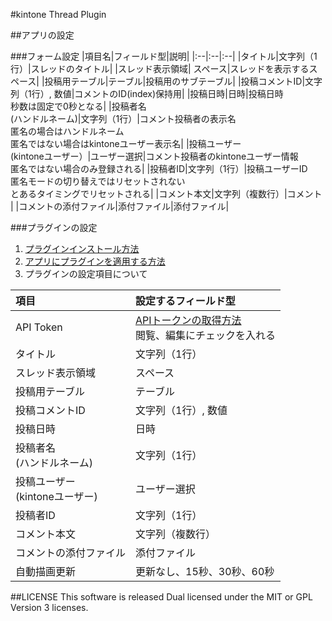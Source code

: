 
#kintone Thread Plugin

##アプリの設定

###フォーム設定
|項目名|フィールド型|説明|
|:--|:--|:--|
|タイトル|文字列（1行）|スレッドのタイトル|
|スレッド表示領域| スペース|スレッドを表示するスペース|
|投稿用テーブル|テーブル|投稿用のサブテーブル|
|投稿コメントID|文字列（1行）, 数値|コメントのID(index)保持用|
|投稿日時|日時|投稿日時<br>秒数は固定で0秒となる|
|投稿者名<br>(ハンドルネーム)|文字列（1行）|コメント投稿者の表示名<br>匿名の場合はハンドルネーム<br>匿名ではない場合はkintoneユーザー表示名|
|投稿ユーザー<br>(kintoneユーザー）|ユーザー選択|コメント投稿者のkintoneユーザー情報<br>匿名ではない場合のみ登録される|
|投稿者ID|文字列（1行）|投稿ユーザーID<br>匿名モードの切り替えではリセットされない<br>とあるタイミングでリセットされる|
|コメント本文|文字列（複数行）|コメント |
|コメントの添付ファイル|添付ファイル|添付ファイル|

###プラグインの設定
1. [プラグインインストール方法](https://help.cybozu.com/ja/k/admin/plugin.html)
2. [アプリにプラグインを適用する方法](https://help.cybozu.com/ja/k/user/plugin.html)
3. プラグインの設定項目について

|項目                       | 設定するフィールド型         |
|:---------------------------|:---------------------------|
| API Token                   | [APIトークンの取得方法](https://cybozudev.zendesk.com/hc/ja/articles/202463840) <br>閲覧、編集にチェックを入れる                     |
| タイトル                    | 文字列（1行）               |
| スレッド表示領域             | スペース                    |
| 投稿用テーブル               | テーブル                    |
| 投稿コメントID               | 文字列（1行）, 数値          |
| 投稿日時                     | 日時                       |
| 投稿者名<br>(ハンドルネーム)    | 文字列（1行）             |
| 投稿ユーザー<br>(kintoneユーザー)| ユーザー選択             |
| 投稿者ID                     | 文字列（1行）               |
| コメント本文                  | 文字列（複数行）           |
| コメントの添付ファイル        | 添付ファイル               |
| 自動描画更新                 | 更新なし、15秒、30秒、60秒   |



##LICENSE
This software is released Dual licensed under the MIT or GPL Version 3 licenses.


